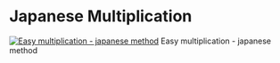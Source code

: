 # Japanese Multiplication

[![Easy multiplication - japanese method](http://img.youtube.com/vi/oteruPivWjc/0.jpg)](https://youtu.be/oteruPivWjc "Easy multiplication - japanese method")
Easy multiplication - japanese method
